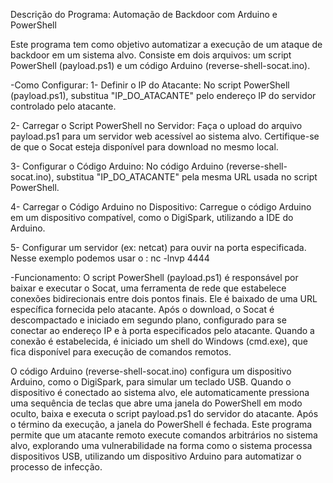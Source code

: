 Descrição do Programa: Automação de Backdoor com Arduino e PowerShell

Este programa tem como objetivo automatizar a execução de um ataque de backdoor em um sistema alvo. Consiste em dois arquivos: um script PowerShell (payload.ps1) e um código Arduino (reverse-shell-socat.ino).

-Como Configurar:
1- Definir o IP do Atacante: No script PowerShell (payload.ps1), substitua "IP_DO_ATACANTE" pelo endereço IP do servidor controlado pelo atacante.

2- Carregar o Script PowerShell no Servidor: Faça o upload do arquivo payload.ps1 para um servidor web acessível ao sistema alvo. Certifique-se de que o Socat esteja disponível para download no mesmo local.

3- Configurar o Código Arduino: No código Arduino (reverse-shell-socat.ino), substitua "IP_DO_ATACANTE" pela mesma URL usada no script PowerShell.

4- Carregar o Código Arduino no Dispositivo: Carregue o código Arduino em um dispositivo compatível, como o DigiSpark, utilizando a IDE do Arduino.

5- Configurar um servidor (ex: netcat) para ouvir na porta especificada.
    Nesse exemplo podemos usar o : nc -lnvp 4444

-Funcionamento:
O script PowerShell (payload.ps1) é responsável por baixar e executar o Socat, uma ferramenta de rede que estabelece conexões bidirecionais entre dois pontos finais. Ele é baixado de uma URL específica fornecida pelo atacante.
Após o download, o Socat é descompactado e iniciado em segundo plano, configurado para se conectar ao endereço IP e à porta especificados pelo atacante. Quando a conexão é estabelecida, é iniciado um shell do Windows (cmd.exe), que fica disponível para execução de comandos remotos.

O código Arduino (reverse-shell-socat.ino) configura um dispositivo Arduino, como o DigiSpark, para simular um teclado USB. Quando o dispositivo é conectado ao sistema alvo, ele automaticamente pressiona uma sequência de teclas que abre uma janela do PowerShell em modo oculto, baixa e executa o script payload.ps1 do servidor do atacante. Após o término da execução, a janela do PowerShell é fechada.
Este programa permite que um atacante remoto execute comandos arbitrários no sistema alvo, explorando uma vulnerabilidade na forma como o sistema processa dispositivos USB, utilizando um dispositivo Arduino para automatizar o processo de infecção.
